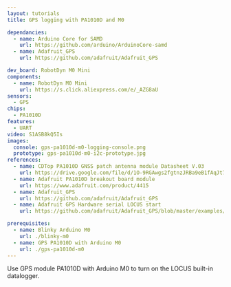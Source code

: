 ```yaml
---
layout: tutorials
title: GPS logging with PA1010D and M0

dependancies:
  - name: Arduino Core for SAMD
    url: https://github.com/arduino/ArduinoCore-samd
  - name: Adafruit_GPS
    url: https://github.com/adafruit/Adafruit_GPS

dev_board: RobotDyn M0 Mini
components:
  - name: RobotDyn M0 Mini
    url: https://s.click.aliexpress.com/e/_AZG8aU
sensors:
  - GPS
chips:
  - PA1010D
features:
  - UART
video: S1ASB8kQ5Is
images:
  console: gps-pa1010d-m0-logging-console.png
  prototype: gps-pa1010d-m0-i2c-prototype.jpg
references:
  - name: CDTop PA1010D GNSS patch antenna module Datasheet V.03
    url: https://drive.google.com/file/d/1O-9RGAwgs2fgtnzJRBa9eB1fAqJt7n_k/view
  - name: Adafruit PA1010D breakout board module
    url: https://www.adafruit.com/product/4415
  - name: Adafruit_GPS
    url: https://github.com/adafruit/Adafruit_GPS
  - name: Adafruit GPS Hardware serial LOCUS start
    url: https://github.com/adafruit/Adafruit_GPS/blob/master/examples/GPS_HardwareSerial_LOCUS_Start/GPS_HardwareSerial_LOCUS_Start.ino

prerequisites:
  - name: Blinky Arduino M0
    url: ./blinky-m0
  - name: GPS PA1010D with Arduino M0
    url: ./gps-pa1010d-m0
---
```


Use GPS module PA1010D with Arduino M0 to turn on the LOCUS built-in datalogger.
